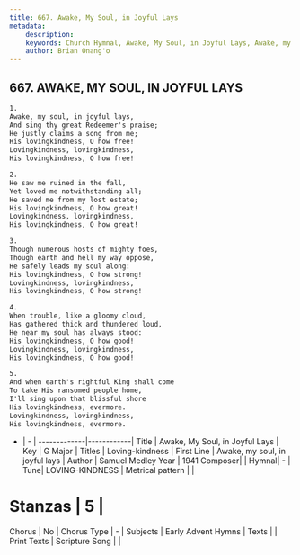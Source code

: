 ```yaml
---
title: 667. Awake, My Soul, in Joyful Lays
metadata:
    description: 
    keywords: Church Hymnal, Awake, My Soul, in Joyful Lays, Awake, my soul, in joyful lays, Loving-kindness
    author: Brian Onang'o
---
```



## 667. AWAKE, MY SOUL, IN JOYFUL LAYS

```txt
1.
Awake, my soul, in joyful lays, 
And sing thy great Redeemer's praise; 
He justly claims a song from me; 
His lovingkindness, O how free! 
Lovingkindness, lovingkindness, 
His lovingkindness, O how free! 

2.
He saw me ruined in the fall, 
Yet loved me notwithstanding all; 
He saved me from my lost estate; 
His lovingkindness, O how great! 
Lovingkindness, lovingkindness, 
His lovingkindness, O how great! 

3.
Though numerous hosts of mighty foes, 
Though earth and hell my way oppose, 
He safely leads my soul along: 
His lovingkindness, O how strong! 
Lovingkindness, lovingkindness, 
His lovingkindness, O how strong! 

4.
When trouble, like a gloomy cloud, 
Has gathered thick and thundered loud, 
He near my soul has always stood: 
His lovingkindness, O how good! 
Lovingkindness, lovingkindness, 
His lovingkindness, O how good! 

5.
And when earth's rightful King shall come 
To take His ransomed people home, 
I'll sing upon that blissful shore 
His lovingkindness, evermore. 
Lovingkindness, lovingkindness, 
His lovingkindness, evermore.
```

- |   -  |
-------------|------------|
Title | Awake, My Soul, in Joyful Lays |
Key | G Major |
Titles | Loving-kindness |
First Line | Awake, my soul, in joyful lays |
Author | Samuel Medley
Year | 1941
Composer|  |
Hymnal|  - |
Tune| LOVING-KINDNESS |
Metrical pattern | |
# Stanzas | 5 |
Chorus | No |
Chorus Type | - |
Subjects | Early Advent Hymns |
Texts |  |
Print Texts | 
Scripture Song |  |
  
